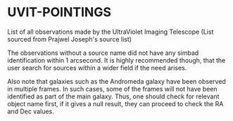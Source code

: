 # UVIT-POINTINGS
List of all observations made by the UltraViolet Imaging Telescope (List sourced from Prajwel Joseph's source list)

The observations without a source name did not have any simbad identification within 1 arcsecond. It is highly recommended though, that the user search for sources within a wider field if the need arises.

Also note that galaxies such as the Andromeda galaxy have been observed in multiple frames. In such cases, some of the frames will not have been identified as part of the main galaxy. Thus, one should check for relevant object name first, if it gives a null result, they can proceed to check the RA and Dec values.
